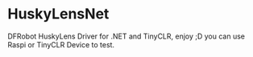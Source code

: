 # HuskyLensNet
DFRobot HuskyLens Driver for .NET and TinyCLR, enjoy ;D you can use Raspi or TinyCLR Device to test.

